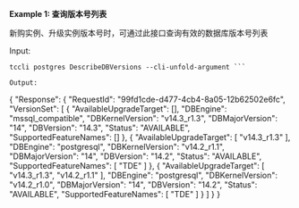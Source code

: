 **Example 1: 查询版本号列表**

新购实例、升级实例版本号时，可通过此接口查询有效的数据库版本号列表

Input: 

```
tccli postgres DescribeDBVersions --cli-unfold-argument ```

Output: 
```
{
    "Response": {
        "RequestId": "99fd1cde-d477-4cb4-8a05-12b62502e6fc",
        "VersionSet": [
            {
                "AvailableUpgradeTarget": [],
                "DBEngine": "mssql_compatible",
                "DBKernelVersion": "v14.3_r1.3",
                "DBMajorVersion": "14",
                "DBVersion": "14.3",
                "Status": "AVAILABLE",
                "SupportedFeatureNames": []
            },
            {
                "AvailableUpgradeTarget": [
                    "v14.3_r1.3"
                ],
                "DBEngine": "postgresql",
                "DBKernelVersion": "v14.2_r1.1",
                "DBMajorVersion": "14",
                "DBVersion": "14.2",
                "Status": "AVAILABLE",
                "SupportedFeatureNames": [
                    "TDE"
                ]
            },
            {
                "AvailableUpgradeTarget": [
                    "v14.3_r1.3",
                    "v14.2_r1.1"
                ],
                "DBEngine": "postgresql",
                "DBKernelVersion": "v14.2_r1.0",
                "DBMajorVersion": "14",
                "DBVersion": "14.2",
                "Status": "AVAILABLE",
                "SupportedFeatureNames": [
                    "TDE"
                ]
            }
        ]
    }
}
```

